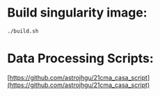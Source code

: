 # Build singularity image:
```
./build.sh
```

# Data Processing Scripts:
[https://github.com/astrojhgu/21cma_casa_script](https://github.com/astrojhgu/21cma_casa_script)

